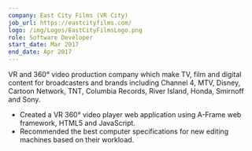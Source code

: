 ```yaml
---
company: East City Films (VR City)
job_url: https://eastcityfilms.com/
logo: /img/Logos/EastCityFilmsLogo.png
role: Software Developer
start_date: Mar 2017
end_date: Apr 2017
---
```

VR and 360° video production company which make TV, film and digital content for broadcasters and brands including Channel 4, MTV, Disney, Cartoon Network, TNT, Columbia Records, River Island, Honda, Smirnoff and Sony.

- Created a VR 360° video player web application using A-Frame web framework, HTML5 and JavaScript.
- Recommended the best computer specifications for new editing machines based on their workload.
